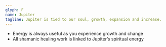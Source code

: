 ```yaml
---
glyph: F
name: Jupiter
tagline: Jupiter is tied to our soul, growth, expansion and increase.
---
```


* Energy is always useful as you experience growth and change
* All shamanic healing work is linked to Jupiter’s spiritual energy